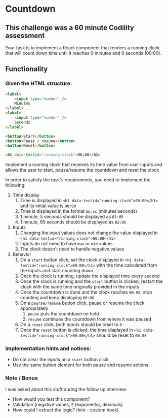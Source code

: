 # Countdown

## This challenge was a 60 minute Codility assessment

Your task is to implement a React component that renders a running clock that will count down time until it reaches 0 minutes and 0 seconds (00:00).

## Functionality

### Given the HTML structure:
```html
<label>
    <input type="number" />
    Minutes
</label>
<label>
	<input type="number" />
	Seconds
</label>

<button>Start</button>
<button>Pause / resume</button>
<button>Reset</button>

<h1 data-testid="running-clock">00:00</h1>
```

Implement a running clock that receives its time value from user inputs and allows the user to start, pause/resume the countdown and reset the clock

In order to satisfy the task's requirements, you need to implement the following:
1. Time display
    1. Time is displayed in `<h1 data-testid="running-clock">00:00</h1>` and its initial value is `00:00`
    2. Time is displayed in the format `mm:ss` (minutes:seconds)
    3. 1 minute, 5 seconds should be displayed as `01:05`
    4. 1 minute, 65 seconds should be displayed as `02:05`
2. Inputs
    1. Changing the input values does not change the value displayed in `<h1 data-testid="running-clock">00:00</h1>`
    2. Inputs do not need to have `max` or `min` values
    3. The clock doesn't need to handle negative values
3. Behavior
    1. On a `start` button click, set the clock displayed in `<h1 data-testid="running-clock">00:00</h1>` with the time calculated from the inputs and start counting down
    2. Once the clock is running, update the displayed time every second
    3. Once the clock is running and the `start` button is clicked, restart the clock with the same time originally provided in the inputs
    4. Once the countdown is done and the clock reaches `00:00`, stop counting and keep displaying `00:00`
    5. On a `paurse/resume` button click, pause or resume the clock appropriately
        1. `pause` puts the countdown on hold
        2. `resume` continues the countdown from where it was paused
    6. On a `reset` click, both inputs should be reset to `0`
    7. Once the `reset` button is clicked, the time displayed in `<h1 data-testid="running-clock">00:00</h1>` should be reset to `00:00`

### Implementation hints and notices:
- Do not clear the inputs on a `start` button click
- Use the same button element for both pause and resume actions

### Note / Bonus
I was asked about this stuff during the follow up interview:
- How would you test this component?
- Validation (negative values, `E` (exponents), decimals)
- How could I extract the logic? (hint - custom hook)

